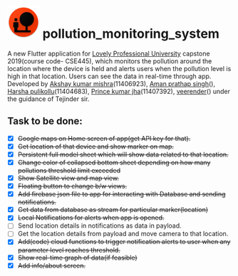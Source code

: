 # ![App logo](https://raw.githubusercontent.com/harshapulikollu/pollution_monitoring_system/master/android/app/src/main/res/mipmap-hdpi/ic_launcher.png) pollution_monitoring_system

A new Flutter application for [Lovely Professional University](https://www.lpu.in) capstone 2019(course code- CSE445), which monitors the pollution around the location where the device is held and alerts
  users when the pollution level is high in that location. Users can see the data in real-time through app.
  Developed by [Akshay kumar mishra](https://www.linkedin.com/in/akshay-kumar-mishra-563847116/)(11406923), [Aman prathap singh]()(), [Harsha pulikollu](https://www.linkedin.com/in/harsha-pulikollu/)(11404683), [Prince kumar jha]()(11407392), [veerender]()() under the guidance of Tejinder sir.

## Task to be done:
- [X] ~~Google maps on Home screen of app(get API key for that).~~
- [X] ~~Get location of that device and show marker on map.~~
- [X] ~~Persistent full model sheet which will show data related to that location.~~
- [X] ~~Change color of collapsed bottom sheet depending on how many pollutions threshold limit exceeded~~
- [X] ~~Show Satellite view and map view.~~
- [X] ~~Floating button to change b/w views.~~
- [X] ~~Add firebase json file to app for interacting with Database and sending notifications.~~
- [X] ~~Get data from database as stream for particular marker(location)~~
- [X] ~~Local Notifications for alerts when app is opened.~~
- [ ] Send location details in notifications as data in payload.
- [ ] Get the location details from payload and move camera to that location. 
- [X] ~~Add(code) cloud functions to trigger notification alerts to user when any parameter level reaches threshold.~~
- [X] ~~Show real-time graph of data(if feasible)~~
- [X] ~~Add info/about screen.~~